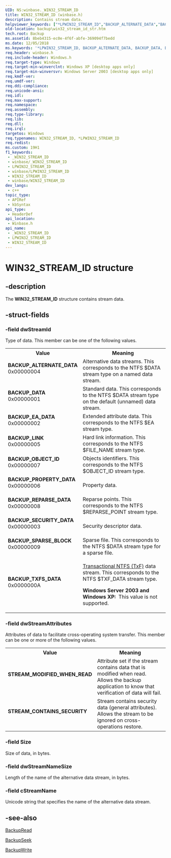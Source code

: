 ```yaml
---
UID: NS:winbase._WIN32_STREAM_ID
title: WIN32_STREAM_ID (winbase.h)
description: Contains stream data.
helpviewer_keywords: ["*LPWIN32_STREAM_ID","BACKUP_ALTERNATE_DATA","BACKUP_DATA","BACKUP_EA_DATA","BACKUP_LINK","BACKUP_OBJECT_ID","BACKUP_PROPERTY_DATA","BACKUP_REPARSE_DATA","BACKUP_SECURITY_DATA","BACKUP_SPARSE_BLOCK","BACKUP_TXFS_DATA","LPWIN32_STREAM_ID","LPWIN32_STREAM_ID structure pointer [Backup]","STREAM_CONTAINS_SECURITY","STREAM_MODIFIED_WHEN_READ","WIN32_STREAM_ID","WIN32_STREAM_ID structure [Backup]","_WIN32_STREAM_ID","_win32_win32_stream_id_str","backup.win32_stream_id_str","base.win32_stream_id_str","winbase/LPWIN32_STREAM_ID","winbase/WIN32_STREAM_ID"]
old-location: backup\win32_stream_id_str.htm
tech.root: Backup
ms.assetid: 8beb4315-ec0e-4f6f-abfe-369094f7bedd
ms.date: 12/05/2018
ms.keywords: '*LPWIN32_STREAM_ID, BACKUP_ALTERNATE_DATA, BACKUP_DATA, BACKUP_EA_DATA, BACKUP_LINK, BACKUP_OBJECT_ID, BACKUP_PROPERTY_DATA, BACKUP_REPARSE_DATA, BACKUP_SECURITY_DATA, BACKUP_SPARSE_BLOCK, BACKUP_TXFS_DATA, LPWIN32_STREAM_ID, LPWIN32_STREAM_ID structure pointer [Backup], STREAM_CONTAINS_SECURITY, STREAM_MODIFIED_WHEN_READ, WIN32_STREAM_ID, WIN32_STREAM_ID structure [Backup], _WIN32_STREAM_ID, _win32_win32_stream_id_str, backup.win32_stream_id_str, base.win32_stream_id_str, winbase/LPWIN32_STREAM_ID, winbase/WIN32_STREAM_ID'
req.header: winbase.h
req.include-header: Windows.h
req.target-type: Windows
req.target-min-winverclnt: Windows XP [desktop apps only]
req.target-min-winversvr: Windows Server 2003 [desktop apps only]
req.kmdf-ver: 
req.umdf-ver: 
req.ddi-compliance: 
req.unicode-ansi: 
req.idl: 
req.max-support: 
req.namespace: 
req.assembly: 
req.type-library: 
req.lib: 
req.dll: 
req.irql: 
targetos: Windows
req.typenames: WIN32_STREAM_ID, *LPWIN32_STREAM_ID
req.redist: 
ms.custom: 19H1
f1_keywords:
 - _WIN32_STREAM_ID
 - winbase/_WIN32_STREAM_ID
 - LPWIN32_STREAM_ID
 - winbase/LPWIN32_STREAM_ID
 - WIN32_STREAM_ID
 - winbase/WIN32_STREAM_ID
dev_langs:
 - c++
topic_type:
 - APIRef
 - kbSyntax
api_type:
 - HeaderDef
api_location:
 - Winbase.h
api_name:
 - _WIN32_STREAM_ID
 - LPWIN32_STREAM_ID
 - WIN32_STREAM_ID
---
```


# WIN32_STREAM_ID structure


## -description

The <b>WIN32_STREAM_ID</b> structure contains stream data.

## -struct-fields

### -field dwStreamId

Type of data. This member can be one of the following values.

<table>
<tr>
<th>Value</th>
<th>Meaning</th>
</tr>
<tr>
<td width="40%"><a id="BACKUP_ALTERNATE_DATA"></a><a id="backup_alternate_data"></a><dl>
<dt><b>BACKUP_ALTERNATE_DATA</b></dt>
<dt>0x00000004</dt>
</dl>
</td>
<td width="60%">
Alternative data streams. This corresponds to the NTFS $DATA stream type on a named data stream.

</td>
</tr>
<tr>
<td width="40%"><a id="BACKUP_DATA"></a><a id="backup_data"></a><dl>
<dt><b>BACKUP_DATA</b></dt>
<dt>0x00000001</dt>
</dl>
</td>
<td width="60%">
Standard data. This corresponds to the NTFS $DATA stream type on the default (unnamed) data stream.

</td>
</tr>
<tr>
<td width="40%"><a id="BACKUP_EA_DATA"></a><a id="backup_ea_data"></a><dl>
<dt><b>BACKUP_EA_DATA</b></dt>
<dt>0x00000002</dt>
</dl>
</td>
<td width="60%">
Extended attribute data. This corresponds to the NTFS $EA stream type.

</td>
</tr>
<tr>
<td width="40%"><a id="BACKUP_LINK"></a><a id="backup_link"></a><dl>
<dt><b>BACKUP_LINK</b></dt>
<dt>0x00000005</dt>
</dl>
</td>
<td width="60%">
Hard link information. This corresponds to the NTFS $FILE_NAME stream type.

</td>
</tr>
<tr>
<td width="40%"><a id="BACKUP_OBJECT_ID"></a><a id="backup_object_id"></a><dl>
<dt><b>BACKUP_OBJECT_ID</b></dt>
<dt>0x00000007</dt>
</dl>
</td>
<td width="60%">
Objects identifiers. This corresponds to the NTFS $OBJECT_ID stream type.

</td>
</tr>
<tr>
<td width="40%"><a id="BACKUP_PROPERTY_DATA"></a><a id="backup_property_data"></a><dl>
<dt><b>BACKUP_PROPERTY_DATA</b></dt>
<dt>0x00000006</dt>
</dl>
</td>
<td width="60%">
Property data.

</td>
</tr>
<tr>
<td width="40%"><a id="BACKUP_REPARSE_DATA"></a><a id="backup_reparse_data"></a><dl>
<dt><b>BACKUP_REPARSE_DATA</b></dt>
<dt>0x00000008</dt>
</dl>
</td>
<td width="60%">
Reparse points. This corresponds to the NTFS $REPARSE_POINT stream type.

</td>
</tr>
<tr>
<td width="40%"><a id="BACKUP_SECURITY_DATA"></a><a id="backup_security_data"></a><dl>
<dt><b>BACKUP_SECURITY_DATA</b></dt>
<dt>0x00000003</dt>
</dl>
</td>
<td width="60%">
Security descriptor data.

</td>
</tr>
<tr>
<td width="40%"><a id="BACKUP_SPARSE_BLOCK"></a><a id="backup_sparse_block"></a><dl>
<dt><b>BACKUP_SPARSE_BLOCK</b></dt>
<dt>0x00000009</dt>
</dl>
</td>
<td width="60%">
Sparse file. This corresponds to the NTFS $DATA stream type for a sparse file.

</td>
</tr>
<tr>
<td width="40%"><a id="BACKUP_TXFS_DATA"></a><a id="backup_txfs_data"></a><dl>
<dt><b>BACKUP_TXFS_DATA</b></dt>
<dt>0x0000000A</dt>
</dl>
</td>
<td width="60%">

<a href="/windows/desktop/FileIO/transactional-ntfs-portal">Transactional NTFS (TxF)</a> data stream. 
         This corresponds to the NTFS $TXF_DATA stream type.

<b>Windows Server 2003 and Windows XP:  </b>This value is not supported.

</td>
</tr>
</table>

### -field dwStreamAttributes

Attributes of data to facilitate cross-operating system transfer. This member can be one or more of the 
      following values.

<table>
<tr>
<th>Value</th>
<th>Meaning</th>
</tr>
<tr>
<td width="40%"><a id="STREAM_MODIFIED_WHEN_READ"></a><a id="stream_modified_when_read"></a><dl>
<dt><b>STREAM_MODIFIED_WHEN_READ</b></dt>
</dl>
</td>
<td width="60%">
Attribute set if the stream contains data that is modified when read. Allows the backup application to 
        know that verification of data will fail.

</td>
</tr>
<tr>
<td width="40%"><a id="STREAM_CONTAINS_SECURITY"></a><a id="stream_contains_security"></a><dl>
<dt><b>STREAM_CONTAINS_SECURITY</b></dt>
</dl>
</td>
<td width="60%">
Stream contains security data (general attributes). Allows the stream to be ignored on cross-operations 
        restore.

</td>
</tr>
</table>

### -field Size

Size of data, in bytes.

### -field dwStreamNameSize

Length of the name of the alternative data stream, in bytes.

### -field cStreamName

Unicode string that specifies the name of the alternative data stream.

## -see-also

<a href="/windows/desktop/api/winbase/nf-winbase-backupread">BackupRead</a>



<a href="/windows/desktop/api/winbase/nf-winbase-backupseek">BackupSeek</a>



<a href="/windows/desktop/api/winbase/nf-winbase-backupwrite">BackupWrite</a>


